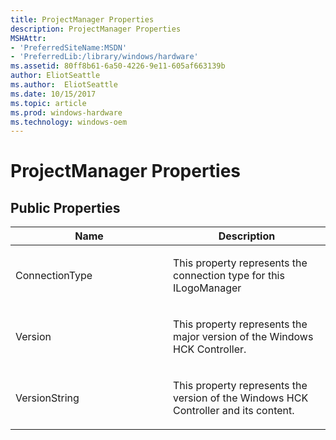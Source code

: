 ```yaml
---
title: ProjectManager Properties
description: ProjectManager Properties
MSHAttr:
- 'PreferredSiteName:MSDN'
- 'PreferredLib:/library/windows/hardware'
ms.assetid: 80ff8b61-6a50-4226-9e11-605af663139b
author: EliotSeattle
ms.author:  EliotSeattle
ms.date: 10/15/2017
ms.topic: article
ms.prod: windows-hardware
ms.technology: windows-oem
---
```


# ProjectManager Properties


## <span id="Public_Properties"></span><span id="public_properties"></span><span id="PUBLIC_PROPERTIES"></span>Public Properties


<table>
<colgroup>
<col width="50%" />
<col width="50%" />
</colgroup>
<thead>
<tr class="header">
<th>Name</th>
<th>Description</th>
</tr>
</thead>
<tbody>
<tr class="odd">
<td><p>ConnectionType</p></td>
<td><p>This property represents the connection type for this ILogoManager</p></td>
</tr>
<tr class="even">
<td><p>Version</p></td>
<td><p>This property represents the major version of the Windows HCK Controller.</p></td>
</tr>
<tr class="odd">
<td><p>VersionString</p></td>
<td><p>This property represents the version of the Windows HCK Controller and its content.</p></td>
</tr>
</tbody>
</table>

 

 

 






